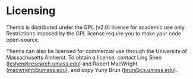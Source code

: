 # Licensing

Themis is distributed under the GPL (v2.0) license for academic use only.
Restrictions imposed by the GPL license require you to make your code
open-source.

Themis can also be licensed for commercial use through the University of
Massachusetts Amherst. To obtain a license, contact
Ling Shen (lxshen@research.umass.edu) and 
Robert MacWright (macwright@umass.edu), 
and copy Yuriy Brun (brun@cs.umass.edu).
